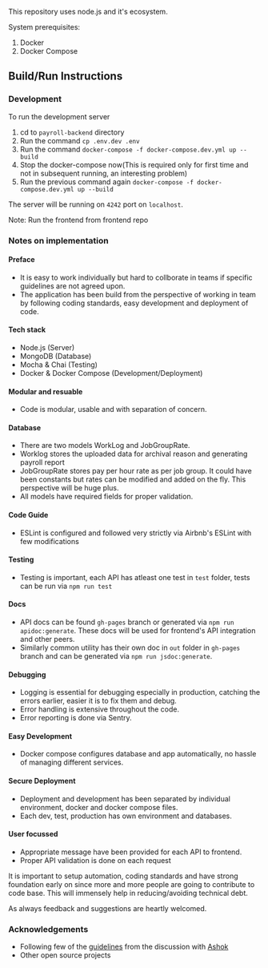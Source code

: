 This repository uses node.js and it's ecosystem.

System prerequisites:
1. Docker
2. Docker Compose

## Build/Run Instructions
### Development
To run the development server
1. cd to `payroll-backend` directory
2. Run the command `cp .env.dev .env`
3. Run the command `docker-compose -f docker-compose.dev.yml up --build`
4. Stop the docker-compose now(This is required only for first time and not in subsequent running, an interesting problem)
5. Run the previous command again `docker-compose -f docker-compose.dev.yml up --build`

The server will be running on `4242` port on `localhost`.

Note:
Run the frontend from frontend repo

### Notes on implementation
#### Preface
+ It is easy to work individually but hard to collborate in teams if specific guidelines are not agreed upon.
+ The application has been build from the perspective of working in team by following coding standards, easy development and deployment of code.

#### Tech stack
+ Node.js (Server)
+ MongoDB (Database)
+ Mocha & Chai (Testing)
+ Docker & Docker Compose (Development/Deployment)

#### Modular and resuable
+ Code is modular, usable and with separation of concern.

#### Database
+ There are two models WorkLog and JobGroupRate.
+ Worklog stores the uploaded data for archival reason and generating payroll report
+ JobGroupRate stores pay per hour rate as per job group. It could have been constants but rates can be modified and added on the fly. This perspective will be huge plus.
+ All models have required fields for proper validation.
#### Code Guide
+ ESLint is configured and followed very strictly via Airbnb's ESLint with few modifications

#### Testing
+ Testing is important, each API has atleast one test in `test` folder, tests can be run via `npm run test`

#### Docs
+ API docs can be found `gh-pages` branch or generated via `npm run apidoc:generate`. These docs will be used for frontend's API integration and other peers.
+ Similarly common utility has their own doc in `out` folder in `gh-pages` branch and can be generated via `npm run jsdoc:generate`.

#### Debugging
+ Logging is essential for debugging especially in production,  catching the errors earlier, easier it is to fix them and debug.
+ Error handling is extensive throughout the code.
+ Error reporting is done via Sentry.

#### Easy Development
+ Docker compose configures database and app automatically, no hassle of managing different services.

#### Secure Deployment
+ Deployment and development has been separated by individual environment, docker and docker compose files.
+ Each dev, test, production has own environment and databases.

#### User focussed
+ Appropriate message have been provided for each API to frontend.
+ Proper API validation is done on each request

It is important to setup automation, coding standards and have strong foundation early on since more and more people are going to contribute to code base. This will immensely help in reducing/avoiding technical debt.

As always feedback and suggestions are heartly welcomed.

### Acknowledgements
+ Following few of the [guidelines](https://github.com/ashokdey/guidelines/) from the discussion with [Ashok](https://github.com/ashokdey/)
+ Other open source projects
